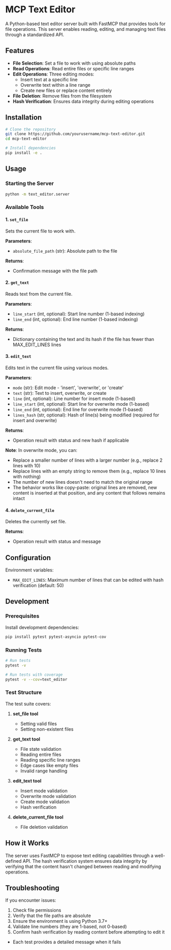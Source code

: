 # MCP Text Editor

A Python-based text editor server built with FastMCP that provides tools for file operations. This server enables reading, editing, and managing text files through a standardized API.

## Features

- **File Selection**: Set a file to work with using absolute paths
- **Read Operations**: Read entire files or specific line ranges
- **Edit Operations**: Three editing modes:
  - Insert text at a specific line
  - Overwrite text within a line range
  - Create new files or replace content entirely
- **File Deletion**: Remove files from the filesystem
- **Hash Verification**: Ensures data integrity during editing operations

## Installation

```bash
# Clone the repository
git clone https://github.com/yourusername/mcp-text-editor.git
cd mcp-text-editor

# Install dependencies
pip install -e .
```

## Usage

### Starting the Server

```bash
python -m text_editor.server
```

### Available Tools

#### 1. `set_file`
Sets the current file to work with.

**Parameters**:
- `absolute_file_path` (str): Absolute path to the file

**Returns**:
- Confirmation message with the file path

#### 2. `get_text`
Reads text from the current file.

**Parameters**:
- `line_start` (int, optional): Start line number (1-based indexing)
- `line_end` (int, optional): End line number (1-based indexing)

**Returns**:
- Dictionary containing the text and its hash if the file has fewer than MAX_EDIT_LINES lines

#### 3. `edit_text`
Edits text in the current file using various modes.

**Parameters**:
- `mode` (str): Edit mode - 'insert', 'overwrite', or 'create'
- `text` (str): Text to insert, overwrite, or create
- `line` (int, optional): Line number for insert mode (1-based)
- `line_start` (int, optional): Start line for overwrite mode (1-based)
- `line_end` (int, optional): End line for overwrite mode (1-based)
- `lines_hash` (str, optional): Hash of line(s) being modified (required for insert and overwrite)

**Returns**:
- Operation result with status and new hash if applicable

**Note**: In overwrite mode, you can:
- Replace a smaller number of lines with a larger number (e.g., replace 2 lines with 10)
- Replace lines with an empty string to remove them (e.g., replace 10 lines with nothing)
- The number of new lines doesn't need to match the original range
- The behavior works like copy-paste: original lines are removed, new content is inserted at that position, and any content that follows remains intact

#### 4. `delete_current_file`
Deletes the currently set file.

**Returns**:
- Operation result with status and message

## Configuration

Environment variables:
- `MAX_EDIT_LINES`: Maximum number of lines that can be edited with hash verification (default: 50)

## Development

### Prerequisites

Install development dependencies:

```bash
pip install pytest pytest-asyncio pytest-cov
```

### Running Tests

```bash
# Run tests
pytest -v

# Run tests with coverage
pytest -v --cov=text_editor
```

### Test Structure

The test suite covers:

1. **set_file tool**
   - Setting valid files
   - Setting non-existent files
   
2. **get_text tool**
   - File state validation
   - Reading entire files
   - Reading specific line ranges
   - Edge cases like empty files
   - Invalid range handling

3. **edit_text tool**
   - Insert mode validation
   - Overwrite mode validation
   - Create mode validation
   - Hash verification
   
4. **delete_current_file tool**
   - File deletion validation

## How it Works

The server uses FastMCP to expose text editing capabilities through a well-defined API. The hash verification system ensures data integrity by verifying that the content hasn't changed between reading and modifying operations.

## Troubleshooting

If you encounter issues:

1. Check file permissions
2. Verify that the file paths are absolute
3. Ensure the environment is using Python 3.7+
4. Validate line numbers (they are 1-based, not 0-based)
5. Confirm hash verification by reading content before attempting to edit it

- Each test provides a detailed message when it fails

